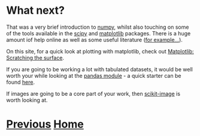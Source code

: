 ---
---

# What next?

That was a very brief introduction to [numpy](http://www.numpy.org/), whilst also touching on some of the tools available in the [scipy](http://www.scipy.org/scipylib/index.html) and [matplotlib](http://matplotlib.org/) packages. There is a huge amount iof help online as well as some useful literature ([for example...](http://shop.oreilly.com/product/0636920023784.do)).

On this site, for a quick look at plotting with matplotlib, check out [Matplotlib: Scratching the surface](../../PythonPackages_matplotlib/README_matplotlib).

If you are going to be working a lot with tabulated datasets, it would be well worth your while looking at the [pandas module](http://pandas.pydata.org/) - a quick starter can be found [here](http://pandas.pydata.org/pandas-docs/stable/10min.html).

If images are going to be a core part of your work, then [scikit-image](http://scikit-image.org/) is worth looking at.

# [Previous](../numpy_io_scipy_image) [Home](../../)
